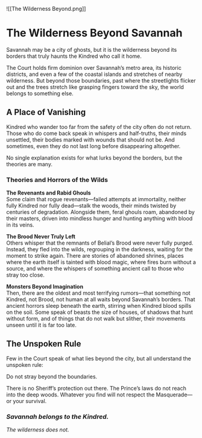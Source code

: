 ![[The Wilderness Beyond.png]]
# **The Wilderness Beyond Savannah**  

Savannah may be a city of ghosts, but it is the wilderness beyond its borders that truly haunts the Kindred who call it home.  

The Court holds firm dominion over Savannah’s metro area, its historic districts, and even a few of the coastal islands and stretches of nearby wilderness. But beyond those boundaries, past where the streetlights flicker out and the trees stretch like grasping fingers toward the sky, the world belongs to something else.  

## **A Place of Vanishing**  
Kindred who wander too far from the safety of the city often do not return. Those who do come back speak in whispers and half-truths, their minds unsettled, their bodies marked with wounds that should not be. And sometimes, even they do not last long before disappearing altogether.  

No single explanation exists for what lurks beyond the borders, but the theories are many.  

### **Theories and Horrors of the Wilds**  

**The Revenants and Rabid Ghouls**  
Some claim that rogue revenants—failed attempts at immortality, neither fully Kindred nor fully dead—stalk the woods, their minds twisted by centuries of degradation. Alongside them, feral ghouls roam, abandoned by their masters, driven into mindless hunger and hunting anything with blood in its veins.  

**The Brood Never Truly Left**  
Others whisper that the remnants of Belial’s Brood were never fully purged. Instead, they fled into the wilds, regrouping in the darkness, waiting for the moment to strike again. There are stories of abandoned shrines, places where the earth itself is tainted with blood magic, where fires burn without a source, and where the whispers of something ancient call to those who stray too close.  

**Monsters Beyond Imagination**  
Then, there are the oldest and most terrifying rumors—that something not Kindred, not Brood, not human at all waits beyond Savannah’s borders. That ancient horrors sleep beneath the earth, stirring when Kindred blood spills on the soil. Some speak of beasts the size of houses, of shadows that hunt without form, and of things that do not walk but slither, their movements unseen until it is far too late.  

## **The Unspoken Rule**  
Few in the Court speak of what lies beyond the city, but all understand the unspoken rule:  

Do not stray beyond the boundaries.  

There is no Sheriff’s protection out there. The Prince’s laws do not reach into the deep woods. Whatever you find will not respect the Masquerade—or your survival.  

### ***Savannah belongs to the Kindred.***
*The wilderness does not.*
